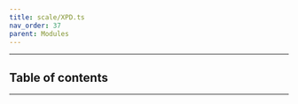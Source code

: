 ```yaml
---
title: scale/XPD.ts
nav_order: 37
parent: Modules
---
```


---

<h2 class="text-delta">Table of contents</h2>

---
